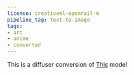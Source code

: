 ```yaml
---
license: creativeml-openrail-m
pipeline_tag: text-to-image
tags:
- art
- anime
- converted
---
```


This is a diffuser conversion of [This](https://huggingface.co/WarriorMama777/OrangeMixs) model